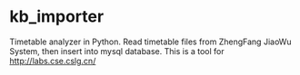 # kb_importer

Timetable analyzer in Python.
Read timetable files from ZhengFang JiaoWu System, then insert into mysql database.
This is a tool for http://labs.cse.cslg.cn/
